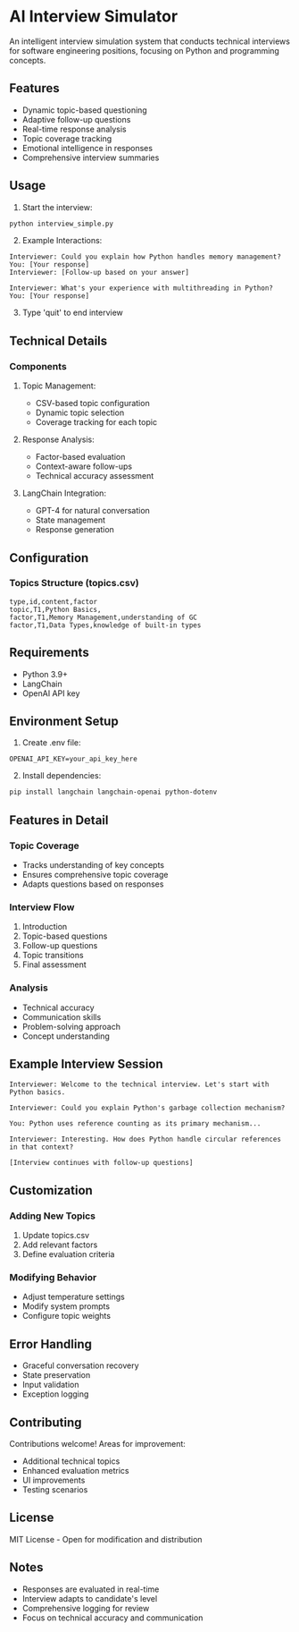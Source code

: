 # AI Interview Simulator

An intelligent interview simulation system that conducts technical interviews for software engineering positions, focusing on Python and programming concepts.

## Features

- Dynamic topic-based questioning
- Adaptive follow-up questions
- Real-time response analysis
- Topic coverage tracking
- Emotional intelligence in responses
- Comprehensive interview summaries

## Usage

1. Start the interview:
```bash
python interview_simple.py
```

2. Example Interactions:
```
Interviewer: Could you explain how Python handles memory management?
You: [Your response]
Interviewer: [Follow-up based on your answer]

Interviewer: What's your experience with multithreading in Python?
You: [Your response]
```

3. Type 'quit' to end interview

## Technical Details

### Components

1. Topic Management:
   - CSV-based topic configuration
   - Dynamic topic selection
   - Coverage tracking for each topic

2. Response Analysis:
   - Factor-based evaluation
   - Context-aware follow-ups
   - Technical accuracy assessment

3. LangChain Integration:
   - GPT-4 for natural conversation
   - State management
   - Response generation

## Configuration

### Topics Structure (topics.csv)
```csv
type,id,content,factor
topic,T1,Python Basics,
factor,T1,Memory Management,understanding of GC
factor,T1,Data Types,knowledge of built-in types
```

## Requirements

- Python 3.9+
- LangChain
- OpenAI API key

## Environment Setup

1. Create .env file:
```
OPENAI_API_KEY=your_api_key_here
```

2. Install dependencies:
```bash
pip install langchain langchain-openai python-dotenv
```

## Features in Detail

### Topic Coverage
- Tracks understanding of key concepts
- Ensures comprehensive topic coverage
- Adapts questions based on responses

### Interview Flow
1. Introduction
2. Topic-based questions
3. Follow-up questions
4. Topic transitions
5. Final assessment

### Analysis
- Technical accuracy
- Communication skills
- Problem-solving approach
- Concept understanding

## Example Interview Session

```
Interviewer: Welcome to the technical interview. Let's start with Python basics.

Interviewer: Could you explain Python's garbage collection mechanism?

You: Python uses reference counting as its primary mechanism...

Interviewer: Interesting. How does Python handle circular references in that context?

[Interview continues with follow-up questions]
```

## Customization

### Adding New Topics
1. Update topics.csv
2. Add relevant factors
3. Define evaluation criteria

### Modifying Behavior
- Adjust temperature settings
- Modify system prompts
- Configure topic weights

## Error Handling

- Graceful conversation recovery
- State preservation
- Input validation
- Exception logging

## Contributing

Contributions welcome! Areas for improvement:
- Additional technical topics
- Enhanced evaluation metrics
- UI improvements
- Testing scenarios

## License

MIT License - Open for modification and distribution

## Notes

- Responses are evaluated in real-time
- Interview adapts to candidate's level
- Comprehensive logging for review
- Focus on technical accuracy and communication 